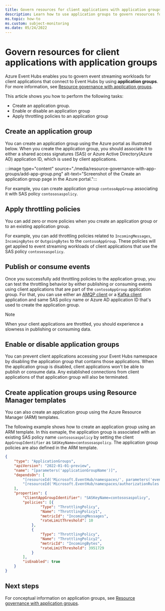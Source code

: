 ```yaml
---
title: Govern resources for client applications with application groups
description: Learn how to use application groups to govern resources for client applications that connect with Event Hubs. 
ms.topic: how-to
ms.custom: subject-monitoring
ms.date: 05/24/2022
---
```


# Govern resources for client applications with application groups
Azure Event Hubs enables you to govern event streaming workloads for client applications that connect to Event Hubs by using **application groups**. For more information, see [Resource governance with application groups](resource-governance-overview.md). 

This article shows you how to perform the following tasks:

- Create an application group.
- Enable or disable an application group
- Apply throttling policies to an application group

## Create an application group

You can create an application group using the Azure portal as illustrated below. When you create the application group, you should associate it to either a shared access signatures (SAS) or Azure Active Directory(Azure AD) application ID, which is used by client applications. 

:::image type="content" source="./media/resource-governance-with-app-groups/add-app-group.png" alt-text="Screenshot of the Create an application group page in the Azure portal.":::

For example, you can create application group `contosoAppGroup` associating it with SAS policy `contososaspolicy`. 

## Apply throttling policies
You can add zero or more policies when you create an application group or to an existing application group. 

For example, you can add throttling policies related to `IncomingMessages`, `IncomingBytes` or `OutgoingBytes` to the `contosoAppGroup`. These policies will get applied to event streaming workloads of client applications that use the SAS policy `contososaspolicy`. 

## Publish or consume events 
Once you successfully add throttling policies to the application group, you can test the throttling behavior by either publishing or consuming events using client applications that are part of the `contosoAppGroup` application group. For that, you can use either an [AMQP client](event-hubs-dotnet-standard-getstarted-send.md) or a [Kafka client](event-hubs-quickstart-kafka-enabled-event-hubs.md) application and same SAS policy name or Azure AD application ID that's used to create the application group. 

> [!NOTE]
> When your client applications are throttled, you should experience a slowness in publishing or consuming data. 

## Enable or disable application groups 
You can prevent client applications accessing your Event Hubs namespace by disabling the application group that contains those applications. When the application group is disabled, client applications won't be able to publish or consume data. Any established connections from client applications of that application group will also be terminated. 


## Create application groups using Resource Manager templates
You can also create an application group using the Azure Resource Manager (ARM) templates. 

The following example shows how to create an application group using an ARM template. In this exmaple, the application group is associated with an existing SAS policy name `contososaspolicy` by setting the client `AppGroupIdentifier` as `SASKeyName=contososaspolicy`. The application group policies are also defined in the ARM template. 


```json
{
	"type": "ApplicationGroups",
	"apiVersion": "2022-01-01-preview",
	"name": "[parameters('applicationGroupName')]",
	"dependsOn": [
		"[resourceId('Microsoft.EventHub/namespaces/', parameters('eventHubNamespaceName'))]",
		"[resourceId('Microsoft.EventHub/namespaces/authorizationRules', parameters('eventHubNamespaceName'),parameters('namespaceAuthorizationRuleName'))]"
	],
	"properties": {
		"ClientAppGroupIdentifier": "SASKeyName=contososaspolicy",
		"policies": [{
				"Type": "ThrottlingPolicy",
				"Name": "ThrottlingPolicy1",
				"metricId": "IncomingMessages",
				"rateLimitThreshold": 10
			},
			{
				"Type": "ThrottlingPolicy",
				"Name": "ThrottlingPolicy2",
				"metricId": "IncomingBytes",
				"rateLimitThreshold": 3951729
			}
		],
		"isEnabled": true
	}
}
```

## Next steps
For conceptual information on application groups, see [Resource governance with application groups](resource-governance-overview.md). 
